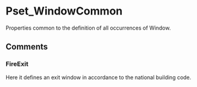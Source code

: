 # Pset_WindowCommon

Properties common to the definition of all occurrences of Window.
<!-- end of short definition -->

## Comments

### FireExit

Here it defines an exit window in accordance to the national building code.

